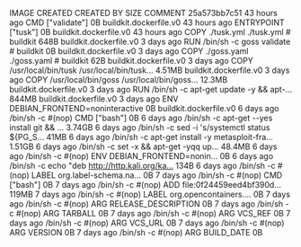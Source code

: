 IMAGE CREATED CREATED BY SIZE COMMENT
25a573bb7c51 43 hours ago CMD ["validate"] 0B buildkit.dockerfile.v0
<missing> 43 hours ago ENTRYPOINT ["tusk"] 0B buildkit.dockerfile.v0
<missing> 43 hours ago COPY ./tusk.yml ./tusk.yml # buildkit 648B buildkit.dockerfile.v0
<missing> 3 days ago RUN /bin/sh -c goss validate # buildkit 0B buildkit.dockerfile.v0
<missing> 3 days ago COPY ./goss.yaml ./goss.yaml # buildkit 62B buildkit.dockerfile.v0
<missing> 3 days ago COPY /usr/local/bin/tusk /usr/local/bin/tusk… 4.51MB buildkit.dockerfile.v0
<missing> 3 days ago COPY /usr/local/bin/goss /usr/local/bin/goss… 12.3MB buildkit.dockerfile.v0
<missing> 3 days ago RUN /bin/sh -c apt-get update -y && apt-… 844MB buildkit.dockerfile.v0
<missing> 3 days ago ENV DEBIAN_FRONTEND=noninteractive 0B buildkit.dockerfile.v0
<missing> 6 days ago /bin/sh -c #(nop) CMD ["bash"] 0B
<missing> 6 days ago /bin/sh -c apt-get --yes install git && … 3.74GB
<missing> 6 days ago /bin/sh -c sed -i 's/systemctl status \${PG_S… 41MB
<missing> 6 days ago /bin/sh -c apt-get install -y metasploit-fra… 1.51GB
<missing> 6 days ago /bin/sh -c set -x && apt-get -yqq up… 48.4MB
<missing> 6 days ago /bin/sh -c #(nop) ENV DEBIAN_FRONTEND=nonin… 0B
<missing> 6 days ago /bin/sh -c echo "deb http://http.kali.org/ka… 134B
<missing> 6 days ago /bin/sh -c #(nop) LABEL org.label-schema.na… 0B
<missing> 7 days ago /bin/sh -c #(nop) CMD ["bash"] 0B
<missing> 7 days ago /bin/sh -c #(nop) ADD file:0f24459eed4bf390d… 119MB
<missing> 7 days ago /bin/sh -c #(nop) LABEL org.opencontainers.… 0B
<missing> 7 days ago /bin/sh -c #(nop) ARG RELEASE_DESCRIPTION 0B
<missing> 7 days ago /bin/sh -c #(nop) ARG TARBALL 0B
<missing> 7 days ago /bin/sh -c #(nop) ARG VCS_REF 0B
<missing> 7 days ago /bin/sh -c #(nop) ARG VCS_URL 0B
<missing> 7 days ago /bin/sh -c #(nop) ARG VERSION 0B
<missing> 7 days ago /bin/sh -c #(nop) ARG BUILD_DATE 0B
